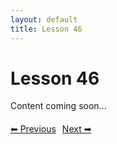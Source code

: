 ```yaml
---
layout: default
title: Lesson 46
---
```


# Lesson 46

Content coming soon...

<div style="margin-top: 20px;">
<a href="/docs/Intermediate/Lessons/lesson_45.md" style="margin-right: 10px;">⬅ Previous</a><a href="/docs/Intermediate/Lessons/lesson_47.md">Next ➡</a>
</div>
